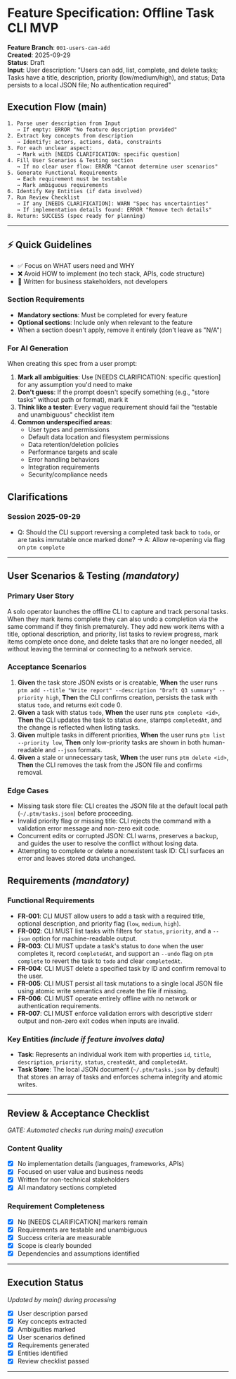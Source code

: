 # Feature Specification: Offline Task CLI MVP

**Feature Branch**: `001-users-can-add`  
**Created**: 2025-09-29  
**Status**: Draft  
**Input**: User description: "Users can add, list, complete, and delete tasks; Tasks have a title, description, priority (low/medium/high), and status; Data persists to a local JSON file; No authentication required"

## Execution Flow (main)
```
1. Parse user description from Input
   → If empty: ERROR "No feature description provided"
2. Extract key concepts from description
   → Identify: actors, actions, data, constraints
3. For each unclear aspect:
   → Mark with [NEEDS CLARIFICATION: specific question]
4. Fill User Scenarios & Testing section
   → If no clear user flow: ERROR "Cannot determine user scenarios"
5. Generate Functional Requirements
   → Each requirement must be testable
   → Mark ambiguous requirements
6. Identify Key Entities (if data involved)
7. Run Review Checklist
   → If any [NEEDS CLARIFICATION]: WARN "Spec has uncertainties"
   → If implementation details found: ERROR "Remove tech details"
8. Return: SUCCESS (spec ready for planning)
```

---

## ⚡ Quick Guidelines
- ✅ Focus on WHAT users need and WHY
- ❌ Avoid HOW to implement (no tech stack, APIs, code structure)
- 👥 Written for business stakeholders, not developers

### Section Requirements
- **Mandatory sections**: Must be completed for every feature
- **Optional sections**: Include only when relevant to the feature
- When a section doesn't apply, remove it entirely (don't leave as "N/A")

### For AI Generation
When creating this spec from a user prompt:
1. **Mark all ambiguities**: Use [NEEDS CLARIFICATION: specific question] for any assumption you'd need to make
2. **Don't guess**: If the prompt doesn't specify something (e.g., "store tasks" without path or format), mark it
3. **Think like a tester**: Every vague requirement should fail the "testable and unambiguous" checklist item
4. **Common underspecified areas**:
   - User types and permissions
   - Default data location and filesystem permissions
   - Data retention/deletion policies  
   - Performance targets and scale
   - Error handling behaviors
   - Integration requirements
   - Security/compliance needs

## Clarifications

### Session 2025-09-29

- Q: Should the CLI support reversing a completed task back to `todo`, or are tasks immutable once marked done? → A: Allow re-opening via flag on `ptm complete`

---

## User Scenarios & Testing *(mandatory)*

### Primary User Story
A solo operator launches the offline CLI to capture and track personal tasks. When they mark items complete they can also undo a completion via the same command if they finish prematurely. They add new work items with a title, optional description, and priority, list tasks to review progress, mark items complete once done, and delete tasks that are no longer needed, all without leaving the terminal or connecting to a network service.

### Acceptance Scenarios
1. **Given** the task store JSON exists or is creatable, **When** the user runs `ptm add --title "Write report" --description "Draft Q3 summary" --priority high`, **Then** the CLI confirms creation, persists the task with status `todo`, and returns exit code 0.
2. **Given** a task with status `todo`, **When** the user runs `ptm complete <id>`, **Then** the CLI updates the task to status `done`, stamps `completedAt`, and the change is reflected when listing tasks.
3. **Given** multiple tasks in different priorities, **When** the user runs `ptm list --priority low`, **Then** only low-priority tasks are shown in both human-readable and `--json` formats.
4. **Given** a stale or unnecessary task, **When** the user runs `ptm delete <id>`, **Then** the CLI removes the task from the JSON file and confirms removal.

### Edge Cases
- Missing task store file: CLI creates the JSON file at the default local path (`~/.ptm/tasks.json`) before proceeding.
- Invalid priority flag or missing title: CLI rejects the command with a validation error message and non-zero exit code.
- Concurrent edits or corrupted JSON: CLI warns, preserves a backup, and guides the user to resolve the conflict without losing data.
- Attempting to complete or delete a nonexistent task ID: CLI surfaces an error and leaves stored data unchanged.

## Requirements *(mandatory)*

### Functional Requirements
- **FR-001**: CLI MUST allow users to add a task with a required title, optional description, and priority flag (`low`, `medium`, `high`).
- **FR-002**: CLI MUST list tasks with filters for `status`, `priority`, and a `--json` option for machine-readable output.
- **FR-003**: CLI MUST update a task's status to `done` when the user completes it, record `completedAt`, and support an `--undo` flag on `ptm complete` to revert the task to `todo` and clear `completedAt`.
- **FR-004**: CLI MUST delete a specified task by ID and confirm removal to the user.
- **FR-005**: CLI MUST persist all task mutations to a single local JSON file using atomic write semantics and create the file if missing.
- **FR-006**: CLI MUST operate entirely offline with no network or authentication requirements.
- **FR-007**: CLI MUST enforce validation errors with descriptive stderr output and non-zero exit codes when inputs are invalid.

### Key Entities *(include if feature involves data)*
- **Task**: Represents an individual work item with properties `id`, `title`, `description`, `priority`, `status`, `createdAt`, and `completedAt`.
- **Task Store**: The local JSON document (`~/.ptm/tasks.json` by default) that stores an array of tasks and enforces schema integrity and atomic writes.

---

## Review & Acceptance Checklist
*GATE: Automated checks run during main() execution*

### Content Quality
- [x] No implementation details (languages, frameworks, APIs)
- [x] Focused on user value and business needs
- [x] Written for non-technical stakeholders
- [x] All mandatory sections completed

### Requirement Completeness
- [x] No [NEEDS CLARIFICATION] markers remain
- [x] Requirements are testable and unambiguous  
- [x] Success criteria are measurable
- [x] Scope is clearly bounded
- [x] Dependencies and assumptions identified

---

## Execution Status
*Updated by main() during processing*

- [x] User description parsed
- [x] Key concepts extracted
- [x] Ambiguities marked
- [x] User scenarios defined
- [x] Requirements generated
- [x] Entities identified
- [x] Review checklist passed

---
